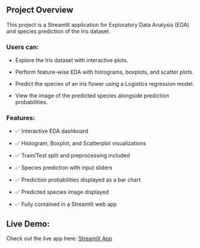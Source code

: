 ## Project Overview
This project is a Streamlit application for Exploratory Data Analysis (EDA) and species prediction of the Iris dataset.

### Users can:
- Explore the Iris dataset with interactive plots.

- Perform feature-wise EDA with histograms, boxplots, and scatter plots.

- Predict the species of an iris flower using a Logistics regression model.

- View the image of the predicted species alongside prediction probabilities.

### Features:

- ✅ Interactive EDA dashboard

- ✅ Histogram, Boxplot, and Scatterplot visualizations

- ✅ Train/Test split and preprocessing included

- ✅ Species prediction with input sliders

- ✅ Prediction probabilities displayed as a bar chart

- ✅ Predicted species image displayed

- ✅ Fully contained in a Streamlit web app

## Live Demo:

Check out the live app here: [Streamlit App](https://fuuhbj3t8tbesskj4xnwf2.streamlit.app/)


